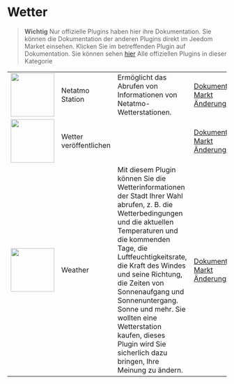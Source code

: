 
# Wetter


>**Wichtig**
>Nur offizielle Plugins haben hier ihre Dokumentation. Sie können die Dokumentation der anderen Plugins direkt im Jeedom Market einsehen. Klicken Sie im betreffenden Plugin auf Dokumentation.
>Sie können sehen [hier](https://market.jeedom.com/index.php?v=d&p=market&type=plugin&categorie=weather) Alle offiziellen Plugins in dieser Kategorie


| | | | |
|--- | --- | --- | ---|
|<img src="netatmoWeather/netatmoWeather_icon.png" class="pluginLogo" width="100" />|Netatmo Station|Ermöglicht das Abrufen von Informationen von Netatmo-Wetterstationen.|[Dokumentation](netatmoWeather/index.md)[Beta](netatmoWeather/beta/index.md)<br/>[Markt](https://market.jeedom.com/index.php?v=d&p=market_display&id=133)<br/>[Änderungsprotokoll](netatmoWeather/changelog.md)[Beta](netatmoWeather/beta/changelog.md)|
|<img src="publiemeteo/publiemeteo_icon.png" class="pluginLogo" width="100" />|Wetter veröffentlichen||[Dokumentation](publiemeteo/index.md)<br/>[Markt](https://market.jeedom.com/index.php?v=d&p=market_display&id=2318)<br/>[Änderungsprotokoll](publiemeteo/changelog.md)|
|<img src="weather/weather_icon.png" class="pluginLogo" width="100" />|Weather|Mit diesem Plugin können Sie die Wetterinformationen der Stadt Ihrer Wahl abrufen, z. B. die Wetterbedingungen und die aktuellen Temperaturen und die kommenden Tage, die Luftfeuchtigkeitsrate, die Kraft des Windes und seine Richtung, die Zeiten von Sonnenaufgang und Sonnenuntergang. Sonne und mehr. Sie wollten eine Wetterstation kaufen, dieses Plugin wird Sie sicherlich dazu bringen, Ihre Meinung zu ändern.|[Dokumentation](weather/index.md)[Beta](weather/beta/index.md)<br/>[Markt](https://market.jeedom.com/index.php?v=d&p=market_display&id=7)<br/>[Änderungsprotokoll](weather/changelog.md)[Beta](weather/beta/changelog.md)|
